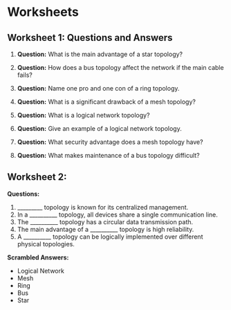 # Worksheets

## Worksheet 1: Questions and Answers

1. **Question:** What is the main advantage of a star topology?
   
2. **Question:** How does a bus topology affect the network if the main cable fails?
   
3. **Question:** Name one pro and one con of a ring topology.
   
4. **Question:** What is a significant drawback of a mesh topology?
   
5. **Question:** What is a logical network topology?
   
6. **Question:** Give an example of a logical network topology.
   
7. **Question:** What security advantage does a mesh topology have?
   
8. **Question:** What makes maintenance of a bus topology difficult?
   

## Worksheet 2: 

**Questions:**
1. _________ topology is known for its centralized management.
2. In a __________ topology, all devices share a single communication line.
3. The __________ topology has a circular data transmission path.
4. The main advantage of a __________ topology is high reliability.
5. A __________ topology can be logically implemented over different physical topologies.

**Scrambled Answers:**

- Logical Network
- Mesh
- Ring
- Bus
- Star

